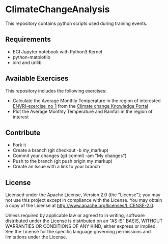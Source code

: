 # ClimateChangeAnalysis

This repository contains python scripts used during training events.

## Requirements
* EGI Jupyter notebook with Python3 Kernel
* python-matplotlib
* xlrd and urllib

## Available Exercises

This repository includes the following exercises:
- Calculate the Average Monthly Temperature in the region of interested [ENVRI-exercise_no_1](ENVRI-exercise_no_1.py) from the <a href="http://sdwebx.worldbank.org/climateportal/">Climate change Knowledge Portal</a>
- Plot the Average Monthly Temperature and Rainfall in the region of interest


## Contribute
- Fork it
- Create a branch (git checkout -b my_markup)
- Commit your changes (git commit -am "My changes")
- Push to the branch (git push origin my_markup)
- Create an Issue with a link to your branch

## License
Licensed under the Apache License, Version 2.0 (the "License"); you may not use this project except in compliance with the License. You may obtain a copy of the License at http://www.apache.org/licenses/LICENSE-2.0.

Unless required by applicable law or agreed to in writing, software distributed under the License is distributed on an "AS IS" BASIS, WITHOUT WARRANTIES OR CONDITIONS OF ANY KIND, either express or implied. See the License for the specific language governing permissions and limitations under the License.
